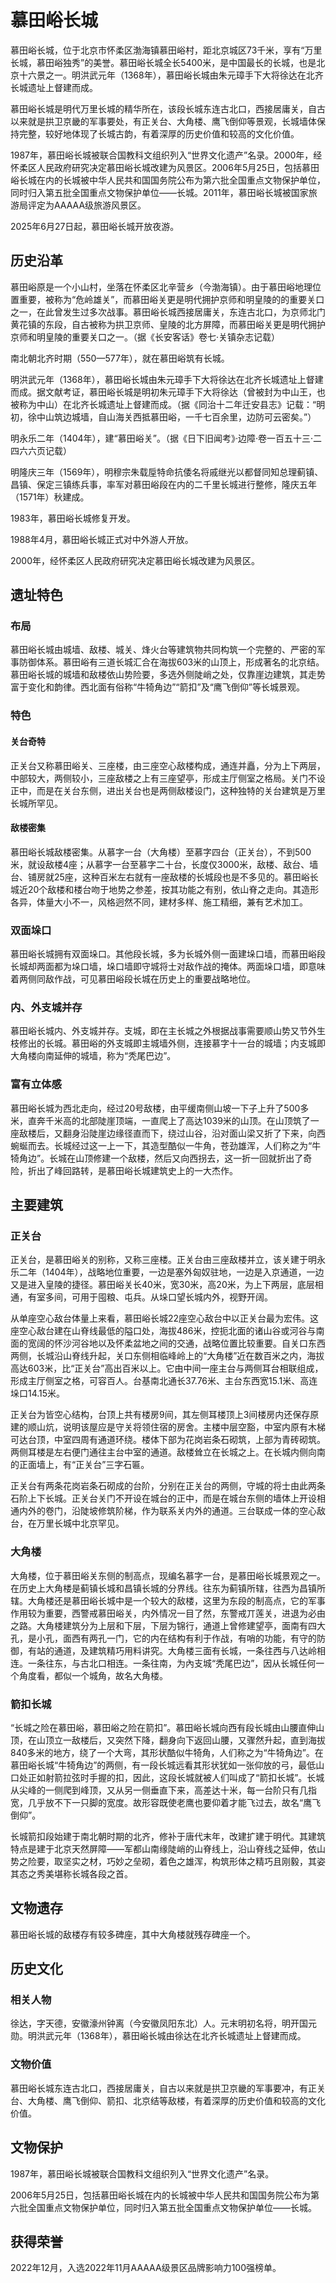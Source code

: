 # 慕田峪长城

慕田峪长城，位于北京市怀柔区渤海镇慕田峪村，距北京城区73千米，享有“万里长城，慕田峪独秀”的美誉。慕田峪长城全长5400米，是中国最长的长城，也是北京十六景之一。明洪武元年（1368年），慕田峪长城由朱元璋手下大将徐达在北齐长城遗址上督建而成。

慕田峪长城是明代万里长城的精华所在，该段长城东连古北口，西接居庸关，自古以来就是拱卫京畿的军事要处，有正关台、大角楼、鹰飞倒仰等景观，长城墙体保持完整，较好地体现了长城古韵，有着深厚的历史价值和较高的文化价值。

1987年，慕田峪长城被联合国教科文组织列入“世界文化遗产”名录。2000年，经怀柔区人民政府研究决定慕田峪长城改建为风景区。2006年5月25日，包括慕田峪长城在内的长城被中华人民共和国国务院公布为第六批全国重点文物保护单位，同时归入第五批全国重点文物保护单位——长城。2011年，慕田峪长城被国家旅游局评定为AAAAA级旅游风景区。

2025年6月27日起，慕田峪长城开放夜游。

## 历史沿革

慕田峪原是一个小山村，坐落在怀柔区北辛营乡（今渤海镇）。由于慕田峪地理位置重要，被称为“危岭雄关”，而慕田峪关更是明代拥护京师和明皇陵的的重要关口之一，在此曾发生过多次战事。慕田峪长城西接居庸关，东连古北口，为京师北门黄花镇的东段，自古被称为拱卫京师、皇陵的北方屏障，而慕田峪关更是明代拥护京师和明皇陵的重要关口之一。（据《长安客话》卷七·关镇杂志记载）

南北朝北齐时期（550—577年），就在慕田峪筑有长城。

明洪武元年（1368年），慕田峪长城由朱元璋手下大将徐达在北齐长城遗址上督建而成。据文献考证，慕田峪长城是明初朱元璋手下大将徐达（曾被封为中山王，也被称为中山）在北齐长城遗址上督建而成。（据《同治十二年迁安县志》记载：“明初，徐中山筑边城墙，自山海关西抵慕田峪，一千七百余里，边防可云密矣。”）

明永乐二年（1404年），建“慕田峪关”。（据《日下旧闻考》·边障·卷一百五十三·二四六六页记载）

明隆庆三年（1569年），明穆宗朱载垕特命抗倭名将戚继光以都督同知总理蓟镇、昌镇、保定三镇练兵事，率军对慕田峪段在内的二千里长城进行整修，隆庆五年（1571年）秋建成。

1983年，慕田峪长城修复开发。

1988年4月，慕田峪长城正式对中外游人开放。

2000年，经怀柔区人民政府研究决定慕田峪长城改建为风景区。

## 遗址特色

### 布局

慕田峪长城由城墙、敌楼、城关、烽火台等建筑物共同构筑一个完整的、严密的军事防御体系。慕田峪有三道长城汇合在海拔603米的山顶上，形成著名的北京结。慕田峪长城的城墙和敌楼依山势险要，多选外侧陡峭之处，仅靠崖边建筑，其走势富于变化和韵律。西北面有俗称“牛犄角边”“箭扣”及“鹰飞倒仰”等长城景观。

### 特色

#### 关台奇特

正关台又称慕田峪关、三座楼，由三座空心敌楼构成，通连并矗，分为上下两层，中部较大，两侧较小，三座敌楼之上有三座望亭，形成主厅侧室之格局。关门不设正中，而是在关台东侧，进出关台也是两侧敌楼设门，这种独特的关台建筑是万里长城所罕见。

#### 敌楼密集

慕田峪长城敌楼密集。从慕字一台（大角楼）至慕字四台（正关台），不到500米，就设敌楼4座；从慕字一台至慕字二十台，长度仅3000米，敌楼、敌台、墙台、铺房就25座，这种百米左右就有一座敌楼的长城段也是不多见的。慕田峪长城近20个敌楼和楼台吻于地势之参差，按其功能之有别，依山脊之走向。其造形各异，体量大小不一，风格迥然不同，建材多样、施工精细，兼有艺术加工。

### 双面垛口

慕田峪长城拥有双面垛口。其他段长城，多为长城外侧一面建垛口墙，而慕田峪段长城却两面都为垛口墙，垛口墙即守城将士对敌作战的掩体。两面垛口墙，即意味着两侧同敌作战，可见慕田峪段长城在历史上的重要战略地位。

### 内、外支城并存

慕田峪长城内、外支城并存。支城，即在主长城之外根据战事需要顺山势又节外生枝修出的长城。慕田峪的外支城即主城墙外侧，连接慕字十一台的城墙；内支城即大角楼向南延伸的城墙，称为“秃尾巴边”。

### 富有立体感

慕田峪长城为西北走向，经过20号敌楼，由平缓南侧山坡一下子上升了500多米，直奔千米高的北部陡崖顶端，一直爬上了高达1039米的山顶。在山顶筑了一座敌楼后，又翻身沿陡崖边缘径直而下，绕过山谷，沿对面山梁又折了下来，向西蜿蜒而去。长城经过这一上一下，其造型酷似一牛角，苍劲雄浑，人们称之为“牛犄角边”。长城在山顶修建一个敌楼，然后又向西拐去，这一折一回就折出了奇险，折出了峰回路转，是慕田峪长城建筑史上的一大杰作。

## 主要建筑

### 正关台

正关台，是慕田峪关的别称，又称三座楼。正关台由三座敌楼并立，该关建于明永乐二年（1404年），战略地位重要，一边是塞外匈奴驻地，一边是入京通道，一边又是进入皇陵的捷径。慕田峪关长40米，宽30米，高20米，为上下两层，底层相通，有室多间，可用于囤粮、屯兵。从垛口望长城内外，视野开阔。

从单座空心敌台体量上来看，慕田峪长城22座空心敌台中以正关台最为宏伟。这座空心敌台建在山脊线最低的隘口处，海拔486米，控扼北面的诸山谷或河谷与南面的宽阔的怀沙河谷地以及怀柔盆地之间的交通，战略位置比较重要。自关口东西两侧，长城沿山脊线升起，关口东侧相临峰岭上的“大角楼”近在数百米之内，海拔高达603米，比“正关台”高出百米以上。它由中间一座主台与两侧耳台相联组成，形成主厅侧室之格，可容百人。台基南北通长37.76米、主台东西宽15.1米、高连垛口14.15米。

正关台为皆空心结构，台顶上共有楼房9间，其左侧耳楼顶上3间楼房内还保存原建的顺山炕，说明该屋应是守关将领住宿的房舍。主楼中层空豁，中室内原有木梯可达台顶，中室四周有通道环绕。楼体下部为花岗岩条石砌筑，上部为青砖砌筑。两侧耳楼是左右便门通往主台中室的通道。敌楼耸立在长城之上。在长城内侧向南的正面墙上，有“正关台”三字石匾。

正关台有两条花岗岩条石砌成的台阶，分别在正关台的两侧，守城的将士由此两条石阶上下长城。正关台关门不开设在城台的正中，而是在城台东侧的墙体上开设相通内外的卷门，沿陡坡修筑阶梯，作为联系关内外的通道。三台联成一体的空心敌台，在万里长城中北京罕见。

### 大角楼

大角楼，位于慕田峪关东侧的制高点，现编名慕字一台，是慕田峪长城景观之一。在历史上大角楼是蓟镇长城和昌镇长城的分界线。往东为蓟镇所辖，往西为昌镇所辖。大角楼还是慕田峪长城中是一个较大的敌楼，这里为东段的制高点，它的军事作用较为重要，西警戒慕田峪关，内外情况一目了然，东警戒丌莲关，进退为必由之路。大角楼建筑分为上层和下层，下层为锦行，通道上曾修建望亭，面南有四大孔，是小孔，面西有两孔一门，它的内在结构有利于作战，有哨的功能，有守的防御，有站的通道，及建筑精巧用料讲究。大角楼三面有长城，一条往西与八达岭相连。一条往东，与古北口相连。一条往南，为內支城“秃尾巴边”，因从长城任何一个角度看，都似一个城角，故名大角楼。

### 箭扣长城

“长城之险在慕田峪，慕田峪之险在箭扣”。慕田峪长城向西有段长城由山腰直伸山顶，在山顶立一敌楼后，又突然下降，翻身向下返回山腰，又骤然升起，直到海拔840多米的地方，绕了一个大弯，其形状酷似牛犄角，人们称之为“牛犄角边”。在慕田峪长城“牛犄角边”的两侧，有一段长城远看其形状犹如一张仰放的弓，最低山口处正如射箭拉弦时手握的扣，因此，这段长城就被人们叫成了“箭扣长城”。长城从尖峰的一侧爬到峰顶，又从另一侧垂直下来，高差达十米，每一台阶只有几指宽，几乎放不下一只脚的宽度。故形容既使老鹰也要仰着才能飞过去，故名“鹰飞倒仰”。

长城箭扣段始建于南北朝时期的北齐，修补于唐代末年，改建扩建于明代。其建筑特点是建于北京天然屏障——军都山南缘陡峭的山脊线上，沿山脊线之延伸，依山势之险要，取坚实之材，巧妙之垒砌，着色之雄浑，构筑形体之精巧且刚毅，其姿其态之秀美堪称长城各段之首。

## 文物遗存

慕田峪长城的敌楼存有较多碑座，其中大角楼就残存碑座一个。

## 历史文化

### 相关人物

徐达，字天德，安徽濠州钟离（今安徽凤阳东北）人。元末明初名将，明开国元勋。明洪武元年（1368年），慕田峪长城由徐达在北齐长城遗址上督建而成。

### 文物价值

慕田峪长城东连古北口，西接居庸关，自古以来就是拱卫京畿的军事要冲，有正关台、大角楼、鹰飞倒仰、箭扣、北京结等敌楼，有着深厚的历史价值和较高的文化价值。

## 文物保护

1987年，慕田峪长城被联合国教科文组织列入“世界文化遗产”名录。

2006年5月25日，包括慕田峪长城在内的长城被中华人民共和国国务院公布为第六批全国重点文物保护单位，同时归入第五批全国重点文物保护单位——长城。

## 获得荣誉

2022年12月，入选2022年11月AAAAA级景区品牌影响力100强榜单。